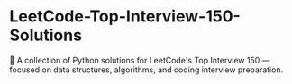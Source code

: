 # LeetCode-Top-Interview-150-Solutions
💼 A collection of Python solutions for LeetCode's Top Interview 150 — focused on data structures, algorithms, and coding interview preparation.
